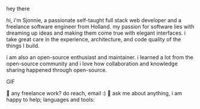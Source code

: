 hey there

hi, i'm Sjonnie, a passionate self-taught full stack web developer and a freelance software engineer from Holland. my passion for software lies with dreaming up ideas and making them come true with elegant interfaces. 
i take great care in the experience, architecture, and code quality of the things I build.

i am also an open-source enthusiast and maintainer. 
i learned a lot from the open-source community and i love how collaboration and knowledge sharing happened through open-source.

GIF

💼 any freelance work? do reach, email :)
💬 ask me about anything, i am happy to help;
languages and tools:

         


